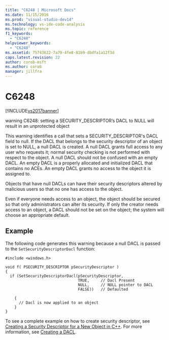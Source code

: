 ```yaml
---
title: "C6248 | Microsoft Docs"
ms.date: 11/15/2016
ms.prod: "visual-studio-dev14"
ms.technology: vs-ide-code-analysis
ms.topic: reference
f1_keywords: 
  - "C6248"
helpviewer_keywords: 
  - "C6248"
ms.assetid: 75743622-7a79-4fe8-81b9-dbdfa1a12f3d
caps.latest.revision: 22
author: corob-msft
ms.author: corob
manager: jillfra
---
```

# C6248
[!INCLUDE[vs2017banner](../includes/vs2017banner.md)]

warning C6248: setting a SECURITY_DESCRIPTOR’s DACL to NULL will result in an unprotected object  
  
 This warning identifies a call that sets a SECURITY_DESCRIPTOR's DACL field to null. If the DACL that belongs to the security descriptor of an object is set to NULL, a null DACL is created. A null DACL grants full access to any user who requests it; normal security checking is not performed with respect to the object. A null DACL should not be confused with an empty DACL. An empty DACL is a properly allocated and initialized DACL that contains no ACEs. An empty DACL grants no access to the object it is assigned to.  
  
 Objects that have null DACLs can have their security descriptors altered by malicious users so that no one has access to the object.  
  
 Even if everyone needs access to an object, the object should be secured so that only administrators can alter its security. If only the creator needs access to an object, a DACL should not be set on the object; the system will choose an appropriate default.  
  
## Example  
 The following code generates this warning because a null DACL is passed to the `SetSecurityDescriptorDacl` function:  
  
```  
#include <windows.h>  
  
void f( PSECURITY_DESCRIPTOR pSecurityDescriptor )  
{  
  if (SetSecurityDescriptorDacl(pSecurityDescriptor,  
                                TRUE,     // Dacl Present  
                                NULL,     // NULL pointer to DACL      
                                FALSE))   // Defaulted  
  
    {  
      // Dacl is now applied to an object  
    }  
}  
```  
  
 To see a complete example on how to create security descriptor, see [Creating a Security Descriptor for a New Object in C++](https://msdn.microsoft.com/library/aa446595.aspx). For more information, see [Creating a DACL](https://msdn.microsoft.com/library/ms717798.aspx).
